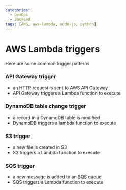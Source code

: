 ```yaml
---
categories:
  - DevOps
  - Backend
tags: [AWS, aws-lambda, node-js, python]
---
```


# AWS Lambda triggers

Here are some common trigger patterns

### API Gateway trigger

- an HTTP request is sent to AWS API Gateway
- API Gateway triggers a Lambda function to execute

### DynamoDB table change trigger

- a record in a DynamoDB table is modified
- DynamoDB triggers a lambda function to execute

### S3 trigger

- a new file is created in S3
- S3 triggers a Lambda function to execute

### SQS trigger

- a new message is added to an [SQS](/DevOps/AWS/AWS_Messaging_services.md#sqs) queue
- SQS triggers a Lambda function to execute
